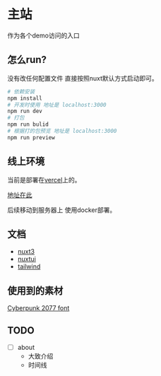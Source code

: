 # 主站

作为各个demo访问的入口

## 怎么run?

没有改任何配置文件 直接按照nuxt默认方式启动即可。
```bash
# 依赖安装
npm install
# 开发时使用 地址是 localhost:3000
npm run dev
# 打包
npm run bulid
# 根据打的包预览 地址是 localhost:3000
npm run preview
```

## 线上环境

当前是部署在[vercel](https://vercel.com/drinkice)上的。

[地址在此](https://drinkice-site.vercel.app/)

后续移动到服务器上 使用docker部署。

## 文档

- [nuxt3](https://nuxt.com/)
- [nuxtui](https://ui.nuxt.com/)
- [tailwind](https://tailwind.nodejs.cn/)


## 使用到的素材

[Cyberpunk 2077 font](https://freefontsfamily.net/cyberpunk-font-free-download/)

## TODO

- [ ] about
  - 大致介绍
  - 时间线
